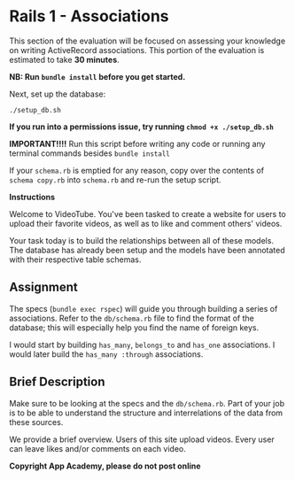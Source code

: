 # Rails 1 - Associations

This section of the evaluation will be focused on assessing your knowledge on
writing ActiveRecord associations. This portion of the evaluation is
estimated to take **30 minutes**.

**NB: Run `bundle install` before you get started.**

Next, set up the database:

    ./setup_db.sh

**If you run into a permissions issue, try running `chmod +x ./setup_db.sh`**

**IMPORTANT!!!!**
Run this script before writing any code or running any terminal commands besides
`bundle install`

If your `schema.rb` is emptied for any reason, copy over the contents of 
`schema copy.rb` into `schema.rb` and re-run the setup script. 

**Instructions** 

Welcome to VideoTube. You've been tasked to create a website for users to upload their favorite videos, as well as to like and comment others' videos.

Your task today is to build the relationships between all of these
models. The database has already been setup and the models have been
annotated with their respective table schemas.

## Assignment

The specs (`bundle exec rspec`) will guide you through building a
series of associations. Refer to the `db/schema.rb` file to find the
format of the database; this will especially help you find the name of
foreign keys.

I would start by building `has_many`, `belongs_to` and `has_one`
associations. I would later build the `has_many :through`
associations.

## Brief Description

Make sure to be looking at the specs and the `db/schema.rb`. Part of
your job is to be able to understand the structure and interrelations
of the data from these sources.

We provide a brief overview. Users of this site upload videos. Every user can leave likes and/or comments on each video.

**Copyright App Academy, please do not post online**